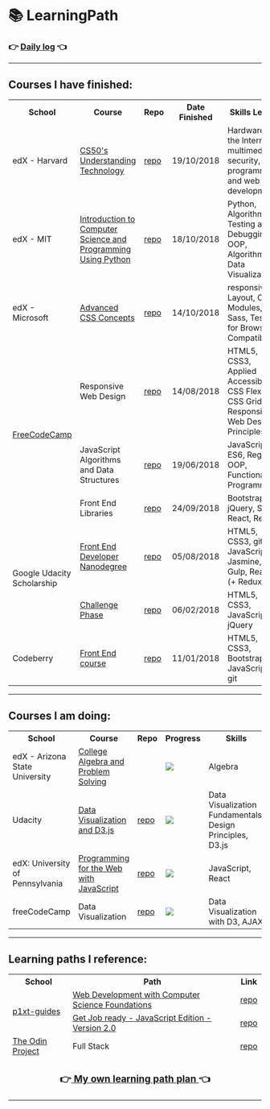 # 📚 LearningPath

### 👉 [Daily log](https://github.com/jpacsai/LearningPath/blob/master/Daily-log/README.md) 👈

***

## Courses I have finished:

<!-- template
<!--------------- // --------------- Course --------------- // ---------------
  <tr>
    <!-- School --
    <td></td>
    <!-- Course --
    <td>
      <a href=""></a>
    </td>
    <!-- Repo --
    <td>
      <a href="">repo</a>
    </td>
    <!-- Date finished --
    <td></td>
    <!-- Skills learnt --
    <td></td>
    <!-- Certificate --
    <td></td>
  </tr>

-->

<table>
  <tr>
    <th>School</th>
    <th>Course</th>
    <th>Repo</th>
    <th>Date Finished</th>
    <th>Skills Learnt</th>
    <th>Certificate</th>
  </tr>
  <!--------------- // --------------- CS50's Understanding Technology --------------- // --------------->
  <tr>
    <!-- School -->
    <td>edX - Harvard</td>
    <!-- Course -->
    <td>
      <a href="https://www.edx.org/course/cs50s-understanding-technology-harvardx-cs50t">CS50's Understanding Technology</a>
    </td>
    <!-- Repo -->
    <td>
      <a href="https://github.com/jpacsai/Harvard_CS50/tree/master/cs50_UnderstandingTech">repo</a>
    </td>
    <!-- Date finished -->
    <td>19/10/2018</td>
    <!-- Skills learnt -->
    <td>Hardware, the Internet, multimedia, security, programming, and web development</td>
    <!-- Certificate -->
    <td></td>
  </tr>

  <!--------------- // --------------- Introduction to Computer Science and Programming Using Python --------------- // --------------->
  <tr>
    <!-- School -->
    <td>edX - MIT</td>
    <!-- Course -->
    <td>
      <a href="https://www.edx.org/course/introduction-to-computer-science-and-programming-using-python">Introduction to Computer Science and Programming Using Python</a>
    </td>
    <!-- Repo -->
    <td>
      <a href="https://github.com/jpacsai/MIT_IntroToCS">repo</a>
    </td>
    <!-- Date finished -->
    <td>18/10/2018</td>
    <!-- Skills learnt -->
    <td>Python, Algorithms, Testing and Debugging, OOP, Algorithms, Data Visualization</td>
    <!-- Certificate -->
    <td></td>
  </tr>
  
  <!--------------- // --------------- Advanced CSS Concepts --------------- // --------------->
  <tr>
    <!-- School -->
    <td>edX - Microsoft</td>
    <!-- Course -->
    <td>
      <a href="https://www.edx.org/course/advanced-css-concepts-1">Advanced CSS Concepts</a>
    </td>
    <!-- Repo -->
    <td>
      <a href="https://github.com/jpacsai/Microsoft_courses/tree/master/AdvancedCSS">repo</a>
    </td>
    <!-- Date finished -->
    <td>14/10/2018</td>
    <!-- Skills learnt -->
    <td>responsive Layout, CSS Modules, Sass, Testing for Browser Compatibility</td>
    <!-- Certificate -->
    <td></td>
  </tr>
  
  <!--------------- // --------------- FreeCodeCamp --------------- // --------------->
  <tr>
    <!-- School -->
    <td rowspan="3">
      <a href="https://www.freecodecamp.org/">FreeCodeCamp</a>
    </td>
    <!-- Course -->
    <td>Responsive Web Design</td>
    <!-- Repo -->
    <td>
      <a href="https://github.com/jpacsai/freeCodeCamp">repo</a>
    </td>
    <!-- Date finished -->
    <td>14/08/2018</td>
    <!-- Skills learnt -->
    <td>HTML5, CSS3, Applied Accessibility, CSS FlexBox, CSS Grid, Responsive Web Design Principles</td>
    <!-- Certificate -->
    <td>
      <a href="https://www.freecodecamp.org/certification/jpacsai/responsive-web-design">
      Responsive Web Design</a>
    </td>
  <tr>
    <!-- Course -->
    <td>JavaScript Algorithms and Data Structures</td>
    <!-- Repo -->
    <td>
      <a href="https://github.com/jpacsai/freeCodeCamp">repo</a>
    </td>
    <!-- Date finished -->
    <td>19/06/2018</td>
    <!-- Skills learnt -->
    <td>JavaScript, ES6, RegExp, OOP, Functional Programming</td>
    <!-- Certificate -->
    <td>
      <a href="https://www.freecodecamp.org/certification/jpacsai/javascript-algorithms-and-data-structures">
          JavaScript Algorithms and Data Structures</a>
    </td>
  </tr>
  <tr>
    <!-- Course -->
    <td>Front End Libraries</td>
    <!-- Repo -->
    <td>
      <a href="https://github.com/jpacsai/freeCodeCamp">repo</a>
    </td>
    <!-- Date finished -->
    <td>24/09/2018</td>
    <!-- Skills learnt -->
    <td>Bootstrap, jQuery, Sass, React, Redux</td>
    <!-- Certificate -->
    <td>
      <a href="https://www.freecodecamp.org/certification/jpacsai/front-end-libraries">
          Front End Libraries</a>
    </td>
  </tr>
  
  <!--------------- // --------------- Nanodegree --------------- // --------------->
  <tr>
    <!-- School -->
    <td rowspan="2">Google Udacity Scholarship</td>
    <!-- Course -->
    <td>
      <a href="https://eu.udacity.com/course/front-end-web-developer-nanodegree--nd001">Front End Developer Nanodegree</a>
    </td>
    <!-- Repo -->
    <td>
      <a href="https://github.com/jpacsai/GoogleUdacity_Nanodegree/tree/master/Nanodegree">repo</a>
    </td>
    <!-- Date finished -->
    <td>05/08/2018</td>
    <!-- Skills learnt -->
    <td>HTML5, CSS3, git, JavaScript, Jasmine, Gulp, React (+ Redux)</td>
    <!-- Certificate -->
    <td>
      <a href="https://confirm.udacity.com/TGGNUQPZ">Certificate</a>
    </td>
  </tr>
  
  <!--------------- // --------------- Nanodegree Challenge Phase --------------- // --------------->
  <tr>
    <!-- Course -->
    <td>
      <a href="https://www.udacity.com/google-scholarships">Challenge Phase</a>
    </td>
    <!-- Repo -->
    <td>
      <a href="https://github.com/jpacsai/GoogleUdacity_Nanodegree/tree/master/ChallengePhase">repo</a>
    </td>
    <!-- Date finished -->
    <td>06/02/2018</td>
    <!-- Skills learnt -->
    <td>HTML5, CSS3, JavaScript, jQuery</td>
    <!-- Certificate -->
    <td></td>
  </tr>
  
  <!--------------- // --------------- Codeberry --------------- // --------------->
  <tr>
    <!-- School -->
    <td>Codeberry</td>
    <!-- Course -->
    <td>
      <a href="https://codeberryschool.com/en/">Front End course</a>
    </td>
    <!-- Repo -->
    <td>
      <a href="https://github.com/jpacsai/codeBerrySchool">repo</a>
    </td>
    <!-- Date finished -->
    <td>11/01/2018</td>
    <!-- Skills learnt -->
    <td>HTML5, CSS3, Bootstrap, JavaScript, git</td>
    <!-- Certificate -->
    <td>
      <a href="https://i.imgur.com/IdbOMUy.jpg">Certificate</a>  
    </td>
  </tr>
</table>

<!-- 

| School | Course | Repo | Date finished | Skills learnt | Certificate |
| :----- | :----- | :--: | :------------ | :------------ | :---------: |
| Codecademy | [Introduction to jQuery](https://www.codecademy.com/learn/learn-jquery) | | 29/01/2018 | jQuery | |
| learn.shayhowe.com | [Learn to Code - HTML & CSS](https://learn.shayhowe.com/html-css/) | | 10/01/2018 | HTML, CSS | |

-->

***

## Courses I am doing:

<!-- template
  <!--------------- // --------------- Course --------------- // ---------------
  <tr>
    <!-- School --
    <td></td>
    <!-- Course --
    <td>
      <a href=""></a>
    </td>
    <!-- Repo --
    <td>
      <a href="">repo</a>
    </td>
    <!-- Progress --
    <td>
      <img src="http://progressed.io/bar/0">
    </td>
    <!-- Skills --
    <td></td>
  </tr>

-->

<table>
  <tr>
    <th>School</th>
    <th>Course</th>
    <th>Repo</th>
    <th>Progress</th>
    <th>Skills</th>
  </tr>
  
  <!--------------- // --------------- College Algebra and Problem Solving --------------- // --------------->
  <tr>
    <!-- School -->
    <td>edX - Arizona State University</td>
    <!-- Course -->
    <td>
      <a href="https://www.edx.org/course/college-algebra-problem-solving-asux-mat117x">College Algebra and Problem Solving</a>
    </td>
    <!-- Repo -->
    <td></td>
    <!-- Progress -->
    <td>
      <img src="http://progressed.io/bar/38">
    </td>
    <!-- Skills -->
    <td>Algebra</td>
  </tr>

  <!--------------- // --------------- Data Visualization and D3.js --------------- // --------------->
  <tr>
    <!-- School -->
    <td>Udacity</td>
    <!-- Course -->
    <td>
      <a href="https://eu.udacity.com/course/data-visualization-and-d3js--ud507">Data Visualization and D3.js</a>
    </td>
    <!-- Repo -->
    <td>
      <a href="#">repo</a>
    </td>
    <!-- Progress -->
    <td>
      <img src="http://progressed.io/bar/10">
    </td>
    <!-- Skills -->
    <td>Data Visualization Fundamentals, Design Principles, D3.js</td>
  </tr>
  <!--------------- // --------------- Programming for the Web with JavaScript --------------- // --------------->
  <tr>
    <!-- School -->
    <td>edX: University of Pennsylvania</td>
    <!-- Course -->
    <td>
      <a href="https://www.edx.org/course/programming-web-javascript-pennx-sd4x">Programming for the Web with JavaScript</a>
    </td>
    <!-- Repo -->
    <td>
      <a href="https://github.com/jpacsai/PennX_Javascript_SD4x">repo</a>
    </td>
    <!-- Progress -->
    <td>
      <img src="http://progressed.io/bar/50">
    </td>
    <!-- Skills -->
    <td>JavaScript, React</td>
  </tr>
  
  <!--------------- // --------------- FCC - Data Visualization --------------- // --------------->
  <tr>
    <!-- School -->
    <td>freeCodeCamp</td>
    <!-- Course -->
    <td>Data Visualization</td>
    <!-- Repo -->
    <td>
      <a href="#">repo</a>
    </td>
    <!-- Progress -->
    <td>
      <img src="http://progressed.io/bar/0">
    </td>
    <!-- Skills -->
    <td>Data Visualization with D3, AJAX</td>
  </tr>
</table>

<!--

| School | Course | Link | Progress | Skills learnt |
| :----- | :----- | :--: | :------- | :------------ |

| Brad Hussey | [Learn Sass](https://www.youtube.com/playlist?list=PLUoqTnNH-2XxOt7UsKlTqbfrA2ucGosCR) | | ![Progress](http://progressed.io/bar/38) | Sass |

-->

***

## Learning paths I reference:

<table>
  <tr>
    <th>School</th>
    <th>Path</th>
    <th>Link</th>
  </tr>
  <tr>
    <!-- School -->
    <td rowspan="2">
      <a href="https://github.com/P1xt/p1xt-guides">p1xt-guides</a>
    </td>
    <!-- Path -->
    <td>
      <a href="https://github.com/P1xt/p1xt-guides/blob/master/wd-cs.md">Web Development with Computer Science Foundations</a>
    </td>
    <!-- Repo -->
    <td>
      <a href="https://github.com/jpacsai/p1xt-guides/blob/master/wd-cs.md">repo</a>
    </td>
  </tr>
  <tr>
    <!-- Path -->
    <td>
      <a href="https://github.com/P1xt/p1xt-guides/blob/master/job-ready-javascript-edition-2.0.md">Get Job ready - JavaScript Edition - Version 2.0</a>
    </td>
    <!-- Repo -->
    <td>
      <a href="https://github.com/jpacsai/p1xt-guides/blob/master/job-ready-javascript-edition-2.0.md">repo</a>
    </td>
  </tr>
  <tr>
    <!-- School -->
    <td>
      <a href="https://www.theodinproject.com/home">The Odin Project</a>
    </td>
    <!-- Path -->
    <td>Full Stack</td>
    <!-- Repo -->
    <td>
      <a href="https://github.com/jpacsai/TheOdinProject">repo</a>
    </td>
  </tr>
  <tr>
    <td colspan="3" align="center">
      <h3>👉<a href="https://github.com/jpacsai/LearningPath/blob/master/MyLearningPath.md"> My own learning path plan </a>👈</h3>
    </td>
  </tr>
</table>

<!--
- ### [Udemy - The Web Developer Bootcamp](https://www.udemy.com/the-web-developer-bootcamp/)  
  16/02/2017 -  
  _HTML5, CSS3, Bootstrap, JavaScript, jQuery, NodeJS, Express, MongoDB, UI, PassportJS_
- ### [NetAcademia - Web Developer](https://netacademia.hu/webfejleszto)  
  15/09/2017 -  
  - [x] Bootstrap 4
  - [ ] jQuery :hourglass_flowing_sand:
  - [ ] Angular foundations
  - [ ] Angular Advanced
  - [ ] Angular Pro
  - [ ] Ionic
  - [ ] Electron 
- ### [Brad Hussey - Learn Sass](https://www.youtube.com/playlist?list=PLUoqTnNH-2XxOt7UsKlTqbfrA2ucGosCR)  
  14/05/2018 -  
   - [x] Obligatory Welcome Video
   - [x] WTF is Sass?
   - [x] How to install and compile Sass?
   - [x] Download the course files
   - [ ] Sass tools and editors
   - [ ] Code your first Sass website
   - [ ] Sass best practices
   - [ ] Partials, variables & imports
   - [ ] Sass mixins
   - [ ] Coding with Bourbon #1
   - [ ] Coding with Bourbon #2
   - [ ] Style a portfolio landing page #1
   - [ ] Style a portfolio landing page #2
   - [ ] Now what do I do?
   - [ ] Sass vs CSS
-->
